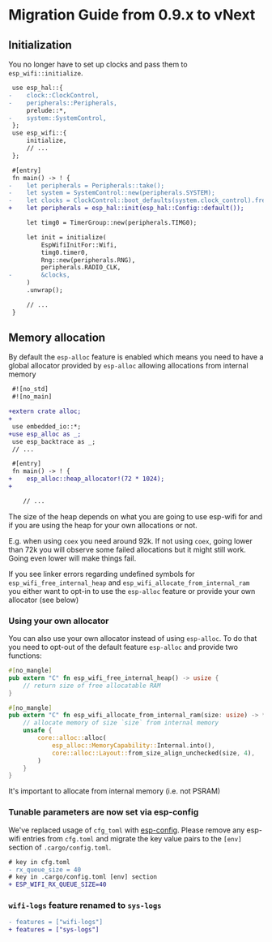 # Migration Guide from 0.9.x to vNext

## Initialization

You no longer have to set up clocks and pass them to `esp_wifi::initialize`.

```diff
 use esp_hal::{
-    clock::ClockControl,
-    peripherals::Peripherals,
     prelude::*,
-    system::SystemControl,
 };
 use esp_wifi::{
     initialize,
     // ...
 };

 #[entry]
 fn main() -> ! {
-    let peripherals = Peripherals::take();
-    let system = SystemControl::new(peripherals.SYSTEM);
-    let clocks = ClockControl::boot_defaults(system.clock_control).freeze();
+    let peripherals = esp_hal::init(esp_hal::Config::default());

     let timg0 = TimerGroup::new(peripherals.TIMG0);

     let init = initialize(
         EspWifiInitFor::Wifi,
         timg0.timer0,
         Rng::new(peripherals.RNG),
         peripherals.RADIO_CLK,
-        &clocks,
     )
     .unwrap();

     // ...
 }
```

## Memory allocation

By default the `esp-alloc` feature is enabled which means you need to have a global allocator provided by `esp-alloc` allowing allocations from internal memory

```diff
 #![no_std]
 #![no_main]

+extern crate alloc;
+
 use embedded_io::*;
+use esp_alloc as _;
 use esp_backtrace as _;
 // ...

 #[entry]
 fn main() -> ! {
+    esp_alloc::heap_allocator!(72 * 1024);
+

    // ...
```

The size of the heap depends on what you are going to use esp-wifi for and if you are using the heap for your own allocations or not.

E.g. when using `coex` you need around 92k. If not using `coex`, going lower than 72k you will observe some failed allocations but it might still work. Going even lower will make things fail.

If you see linker errors regarding undefined symbols for `esp_wifi_free_internal_heap` and `esp_wifi_allocate_from_internal_ram` you either want to opt-in to use the `esp-alloc` feature
or provide your own allocator (see below)

### Using your own allocator

You can also use your own allocator instead of using `esp-alloc`. To do that you need to opt-out of the default feature `esp-alloc` and provide two functions:

```rust
#[no_mangle]
pub extern "C" fn esp_wifi_free_internal_heap() -> usize {
    // return size of free allocatable RAM
}

#[no_mangle]
pub extern "C" fn esp_wifi_allocate_from_internal_ram(size: usize) -> *mut u8 {
    // allocate memory of size `size` from internal memory
    unsafe {
        core::alloc::alloc(
            esp_alloc::MemoryCapability::Internal.into(),
            core::alloc::Layout::from_size_align_unchecked(size, 4),
        )
    }
}
```

It's important to allocate from internal memory (i.e. not PSRAM)

### Tunable parameters are now set via esp-config

We've replaced usage of `cfg_toml` with [esp-config](https://docs.rs/esp-config). Please remove any esp-wifi entries from `cfg.toml` and migrate the key value pairs to the `[env]` section of `.cargo/config.toml`.

```diff
# key in cfg.toml
- rx_queue_size = 40
# key in .cargo/config.toml [env] section
+ ESP_WIFI_RX_QUEUE_SIZE=40
```

### `wifi-logs` feature renamed to `sys-logs`

```diff
- features = ["wifi-logs"]
+ features = ["sys-logs"]
```
